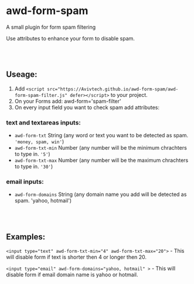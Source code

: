 # awd-form-spam
A small plugin for form spam filtering

Use attributes to enhance your form to disable spam.

<br><br>
## Useage:
1. Add ```<script src="https://Avivtech.github.io/awd-form-spam/awd-form-spam-filter.js" defer></script>``` to your project.
2. On your Forms add: awd-form='spam-filter'
3. On every input field you want to check spam add attributes:

### text and textareas inputs:
- ```awd-form-txt``` String (any word or text you want to be detected as spam. ```'money, spam, win'```)
- ```awd-form-txt-min``` Number (any number will be the minimum chrachters to type in. ```'5'```)
- ```awd-form-txt-max``` Number (any number will be the maximum chrachters to type in. ```'30'```)

### email inputs:
- ```awd-form-domains``` String (any domain name you add will be detected as spam. 'yahoo, hotmail')

<br><br>
## Examples:

```<input type="text" awd-form-txt-min="4" awd-form-txt-max="20">``` - This will disable form if text is shorter then 4 or longer then 20.

```<input type="email" awd-form-domains="yahoo, hotmail" >``` - This will disable form if email domain name is yahoo or hotmail.
